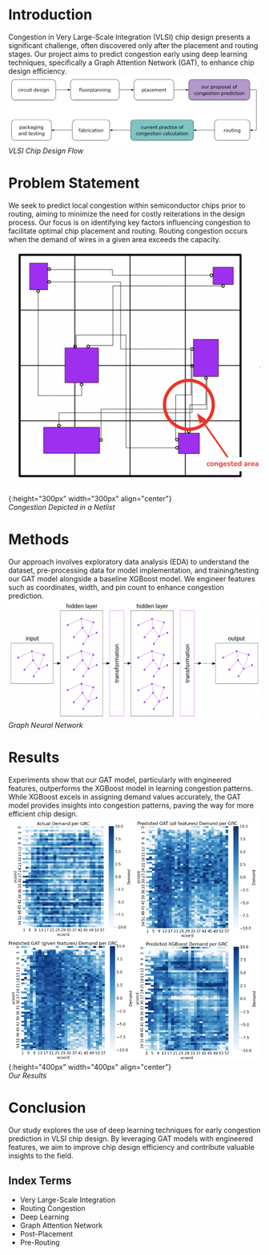 # Introduction
Congestion in Very Large-Scale Integration (VLSI) chip design presents a significant challenge, often discovered only after the placement and routing stages. Our project aims to predict congestion early using deep learning techniques, specifically a Graph Attention Network (GAT), to enhance chip design efficiency. <br>
![design flow](assets/designflow.png)
*VLSI Chip Design Flow*

# Problem Statement
We seek to predict local congestion within semiconductor chips prior to routing, aiming to minimize the need for costly reiterations in the design process. Our focus is on identifying key factors influencing congestion to facilitate optimal chip placement and routing. Routing congestion occurs when the demand of wires in a given area exceeds the capacity. <br>
![congestion](assets/congestion.png){:height="300px" width="300px" align="center"} <br>
*Congestion Depicted in a Netlist*

# Methods
Our approach involves exploratory data analysis (EDA) to understand the dataset, pre-processing data for model implementation, and training/testing our GAT model alongside a baseline XGBoost model. We engineer features such as coordinates, width, and pin count to enhance congestion prediction. <br>
![gnn](assets/gnn.png)
*Graph Neural Network*

# Results
Experiments show that our GAT model, particularly with engineered features, outperforms the XGBoost model in learning congestion patterns. While XGBoost excels in assigning demand values accurately, the GAT model provides insights into congestion patterns, paving the way for more efficient chip design. <br>
![heatmaps](assets/heatmaps.png){:height="400px" width="400px" align="center"} <br>
*Our Results*

# Conclusion
Our study explores the use of deep learning techniques for early congestion prediction in VLSI chip design. By leveraging GAT models with engineered features, we aim to improve chip design efficiency and contribute valuable insights to the field.

## Index Terms
* Very Large-Scale Integration
* Routing Congestion
* Deep Learning
* Graph Attention Network
* Post-Placement
* Pre-Routing